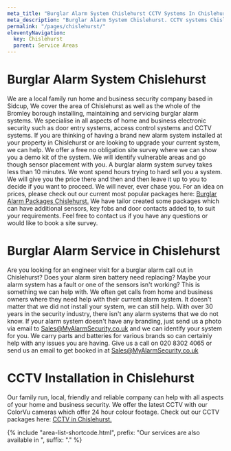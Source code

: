 ```yaml
---
meta_title: "Burglar Alarm System Chislehurst CCTV Systems In Chislehurst, - MyAlarm Security"
meta_description: "Burglar Alarm System Chislehurst. CCTV systems Chislehurst. Home Security Systems, Burglar Alarm Service Alarm Battery Chislehurst. Contact us  020 8302 4065"
permalink: "/pages/chislehurst/"
eleventyNavigation:
  key: Chislehurst
  parent: Service Areas
---
```


# Burglar Alarm System Chislehurst 

We are a local family run home and business security company based in Sidcup, We cover the area of Chislehurst as well as the whole of the Bromley borough installing, maintaining and servicing burglar alarm systems. We specialise in all aspects of home and business electronic security such as door entry systems, access control systems and CCTV systems. If you are thinking of having a brand new alarm system installed at your property in Chislehurst or are looking to upgrade your current system, we can help. We offer a free no obligation site survey where we can show you a demo kit of the system. We will identify vulnerable areas and go though sensor placement with you. A burglar alarm system survey takes less than 10 minutes. We wont spend hours trying to hard sell you a system. We will give you the price there and then and then leave it up to you to decide if you want to proceed. We will never, ever chase you. For an idea on prices, please check out our current most popular packages here: [Burglar Alarm Packages Chislehurst.](/categories/burglar-alarms/) We have tailor created some packages which can have additional sensors, key fobs and door contacts added to, to suit your requirements. Feel free to contact us if you have any questions or would like to book a site survey.

# Burglar Alarm Service in Chislehurst 

Are you looking for an engineer visit for a burglar alarm call out in Chislehurst? Does your alarm siren battery need replacing? Maybe your alarm system has a fault or one of the sensors isn\'t working? This is something we can help with. We often get calls from home and business owners where they need help with their current alarm system. It doesn\'t matter that we did not install your system, we can still help. With over 30 years in the security industry, there isn\'t any alarm systems that we do not know. If your alarm system doesn\'t have any branding, just send us a photo via email to <Sales@MyAlarmSecurity.co.uk> and we can identify your system for you. We carry parts and batteries for various brands so can certainly help with any issues you are having. Give us a call on 020 8302 4065 or send us an email to get booked in at Sales@MyAlarmSecurity.co.uk

# CCTV Installation in Chislehurst 

Our family run, local, friendly and reliable company can help with all aspects of your home and business security. We offer the latest CCTV with our ColorVu cameras which offer 24 hour colour footage. Check out our CCTV packages here: [CCTV in Chislehurst.](/categories/cctv/)

{% include "area-list-shortcode.html", prefix: "Our services are also available in ", suffix: "." %}

